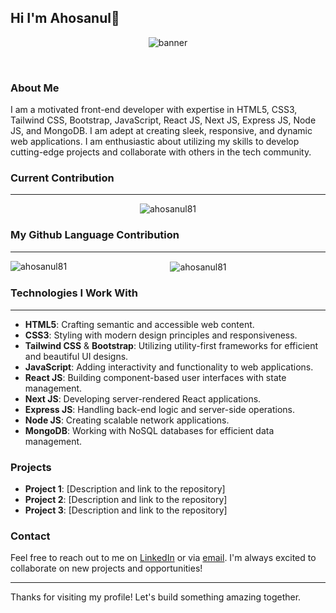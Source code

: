 ## Hi I'm Ahosanul👋

<div align="center">
  <p> <img src="https://res.cloudinary.com/dgs2ywdd6/image/upload/v1719911729/Brown_Minimalist_Home_Interior_Design_Banner_zyaini.png" alt="banner" /></p>
</div>
<br/>


### About Me
I am a motivated front-end developer with expertise in HTML5, CSS3, Tailwind CSS, Bootstrap, JavaScript, React JS, Next JS, Express JS, Node JS, and MongoDB. I am adept at creating sleek, responsive, and dynamic web applications. I am enthusiastic about utilizing my skills to develop cutting-edge projects and collaborate with others in the tech community.

### Current Contribution
<hr/>
<div align="center">
  <p><img align="center" src="https://github-readme-streak-stats.herokuapp.com/?user=ahosanul81&" alt="ahosanul81" /></p>
</div>

### My Github Language Contribution
<hr/>
<div align="center">
  <p><img align="left" src="https://github-readme-stats.vercel.app/api/top-langs?username=ahosanul81&show_icons=true&locale=en&layout=compact" alt="ahosanul81" /></p>
  <p>&nbsp;<img align="center" src="https://github-readme-stats.vercel.app/api?username=ahosanul81&show_icons=true&locale=en" alt="ahosanul81" /></p>
</div>



### Technologies I Work With
<hr/>

- **HTML5**: Crafting semantic and accessible web content.
- **CSS3**: Styling with modern design principles and responsiveness.
- **Tailwind CSS** & **Bootstrap**: Utilizing utility-first frameworks for efficient and beautiful UI designs.
- **JavaScript**: Adding interactivity and functionality to web applications.
- **React JS**: Building component-based user interfaces with state management.
- **Next JS**: Developing server-rendered React applications.
- **Express JS**: Handling back-end logic and server-side operations.
- **Node JS**: Creating scalable network applications.
- **MongoDB**: Working with NoSQL databases for efficient data management.

### Projects

- **Project 1**: [Description and link to the repository]
- **Project 2**: [Description and link to the repository]
- **Project 3**: [Description and link to the repository]

### Contact

Feel free to reach out to me on [LinkedIn](your-linkedin-profile) or via [email](your-email). I'm always excited to collaborate on new projects and opportunities!

---

Thanks for visiting my profile! Let's build something amazing together.


<!--
**ahosanul81/ahosanul81** is a ✨ _special_ ✨ repository because its `README.md` (this file) appears on your GitHub profile.

Here are some ideas to get you started:

- 🔭 I’m currently working on ...
- 🌱 I’m currently learning ...
- 👯 I’m looking to collaborate on ...
- 🤔 I’m looking for help with ...
- 💬 Ask me about ...
- 📫 How to reach me: ...
- 😄 Pronouns: ...
- ⚡ Fun fact: ...
-->
